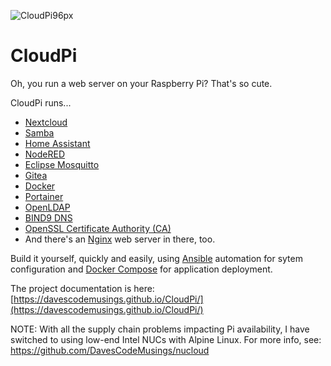 ![CloudPi96px](https://user-images.githubusercontent.com/61114342/143794062-17bc25c9-b9d1-4450-a6e4-f67148be7a46.png)

# CloudPi
Oh, you run a web server on your Raspberry Pi? That's so cute.

CloudPi runs...
* [Nextcloud](https://nextcloud.com/)
* [Samba](https://www.samba.org/)
* [Home Assistant](https://www.home-assistant.io/)
* [NodeRED](https://nodered.org/)
* [Eclipse Mosquitto](https://mosquitto.org/)
* [Gitea](https://gitea.com/)
* [Docker](https://github.com/docker/docker-ce)
* [Portainer](https://www.portainer.io/)
* [OpenLDAP](https://www.openldap.org/)
* [BIND9 DNS](https://www.isc.org/bind/)
* [OpenSSL Certificate Authority (CA)](https://www.openssl.org/)
* And there's an [Nginx](https://nginx.org/en/) web server in there, too.

Build it yourself, quickly and easily, using [Ansible](https://www.ansible.com/) automation for sytem configuration and [Docker Compose](https://docs.docker.com/compose/) for application deployment.

The project documentation is here: [https://davescodemusings.github.io/CloudPi/](https://davescodemusings.github.io/CloudPi/)

NOTE: With all the supply chain problems impacting Pi availability, I have switched to using low-end Intel NUCs with Alpine Linux. For more info, see: https://github.com/DavesCodeMusings/nucloud

